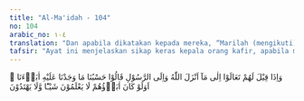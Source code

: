 ```yaml
---
title: "Al-Ma'idah - 104"
no: 104
arabic_no: ١٠٤
translation: "Dan apabila dikatakan kepada mereka, “Marilah (mengikuti) apa yang diturunkan Allah dan (mengikuti) Rasul.” Mereka menjawab, “Cukuplah bagi kami apa yang kami dapati nenek moyang kami (mengerjakannya).” Apakah (mereka akan mengikuti) juga nenek moyang mereka walaupun nenek moyang mereka itu tidak mengetahui apa-apa dan tidak (pula) mendapat petunjuk?"
tafsir: "Ayat ini menjelaskan sikap keras kepala orang kafir, apabila mereka diajak untuk mengikuti hukum-hukum Allah yang telah ada dalam Al-Qur'an yang dikuatkan dengan bermacam-macam alasan dan bukti-bukti yang jelas dan mengikuti penjelasan-penjelasan yang telah disampaikan Rasulullah, mereka menolaknya, mereka mengatakan sudah cukup apa yang mereka warisi dari nenek moyang mereka. Allah mengecam sikap mereka itu dan menjelaskan bahwa mereka tidak patut mengikuti syariat apapun, dan tidak pula mendapat petunjuk dari Allah kepada jalan yang lurus untuk mencapai kemaslahatan dunia dan akhirat.\n\nNenek moyang mereka adalah orang-orang yang buta huruf dan masih sederhana tingkat pemikirannya, belum mempunyai pengetahuan yang benar, yang dapat membedakan antara yang benar dan yang bathil. Pikiran mereka masih diliputi kepercayaan dan khurafat yang salah, serta tata cara hidup yang tidak sesuai dengan peri kemanusiaan, misalnya: membunuh anak perempuan, melakukan peperangan dan permusuhan antara kabilah-kabilah, memandang rendah anak yatim dan kaum perempuan, dan sebagainya.\n\nMengenai sikap orang kafir yang semacam itu, dalam ayat lain disebutkan sebagai berikut:\n\n\n\nDan apabila dikatakan kepada mereka, \"Ikutilah apa yang diturunkan Allah!\" Mereka menjawab, \"(Tidak), tetapi kami (hanya) mengikuti kebiasaan yang kami dapati dari nenek moyang kami.\" Apakah mereka (akan mengikuti nenek moyang mereka) walaupun sebenarnya setan menyeru mereka ke dalam azab api yang menyala-nyala (neraka)? (Luqman/31: 21)"
---
```

وَاِذَا قِيْلَ لَهُمْ تَعَالَوْا اِلٰى مَآ اَنْزَلَ اللّٰهُ وَاِلَى الرَّسُوْلِ قَالُوْا حَسْبُنَا مَا وَجَدْنَا عَلَيْهِ اٰبَاۤءَنَا ۗ اَوَلَوْ كَانَ اٰبَاۤؤُهُمْ لَا يَعْلَمُوْنَ شَيْـًٔا وَّلَا يَهْتَدُوْنَ 